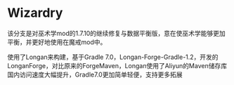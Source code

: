 # Wizardry
该分支是对巫术学mod的1.7.10的继续修复与数据平衡版，意在使巫术学能够更加平衡，并更好地使用在魔戒mod中。

使用了Longan来构建，基于Gradle 7.0，Longan-Forge-Gradle-1.2，开发的LonganForge，对比原来的ForgeMaven，Longan使用了Aliyun的Maven储存库
国内访问速度大幅提升，Gradle7.0更加简单轻便，支持更多拓展
